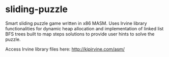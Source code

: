 # sliding-puzzle
Smart sliding puzzle game written in x86 MASM. Uses Irvine library functionalities for dynamic heap allocation and implementation of linked list BFS trees built to map steps solutions to provide user hints to solve the puzzle.

Access Irvine library files here: http://kipirvine.com/asm/
